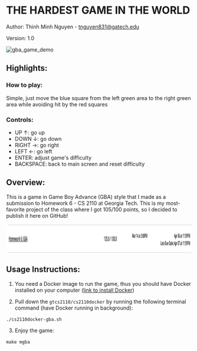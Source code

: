# THE HARDEST GAME IN THE WORLD

Author: Thinh Minh Nguyen - tnguyen831@gatech.edu

Version: 1.0

![gba_game_demo](https://github.com/user-attachments/assets/64a6287f-4f76-4c03-9533-93651cca16db)

## Highlights:

### How to play:
Simple, just move the blue square from the left green area to the right green area while avoiding hit by the red squares

### Controls: 
- UP $\uparrow$: go up
- DOWN $\downarrow$: go down
- RIGHT $\rightarrow$: go right
- LEFT $\leftarrow$: go left
- ENTER: adjust game's difficulty
- BACKSPACE: back to main screen and reset difficulty

## Overview:
This is a game in Game Boy Advance (GBA) style that I made as a submission to Homework 6 - CS 2110 at Georgia Tech. This is my most-favorite project of the class where I got 105/100 points, so I decided to publish it here on GitHub!

<img width="1529" height="78" src="./grades.png" />

## Usage Instructions:
1. You need a Docker image to run the game, thus you should have Docker installed on your computer ([link to install Docker](https://docs.docker.com/desktop/setup/install/mac-install/))

2. Pull down the ```gtcs2110/cs2110docker``` by running the following terminal command (have Docker running in background):

```
./cs2110docker-gba.sh
```

3. Enjoy the game:

```
make mgba
```
